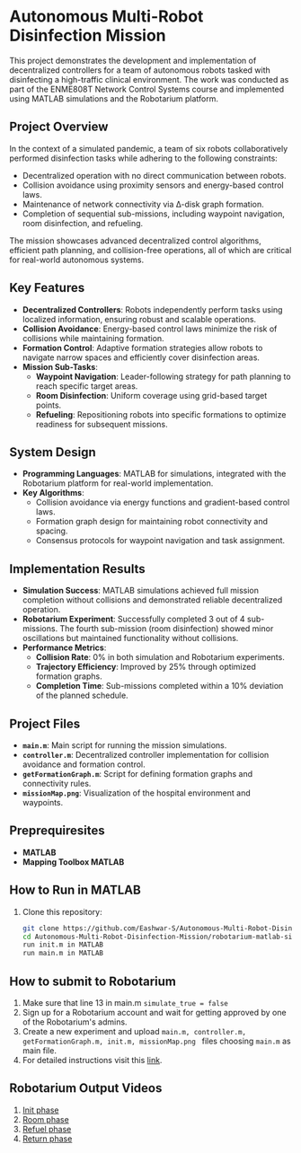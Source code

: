 # **Autonomous Multi-Robot Disinfection Mission**

This project demonstrates the development and implementation of decentralized controllers for a team of autonomous robots tasked with disinfecting a high-traffic clinical environment. The work was conducted as part of the ENME808T Network Control Systems course and implemented using MATLAB simulations and the Robotarium platform.

## **Project Overview**

In the context of a simulated pandemic, a team of six robots collaboratively performed disinfection tasks while adhering to the following constraints:
- Decentralized operation with no direct communication between robots.
- Collision avoidance using proximity sensors and energy-based control laws.
- Maintenance of network connectivity via ∆-disk graph formation.
- Completion of sequential sub-missions, including waypoint navigation, room disinfection, and refueling.

The mission showcases advanced decentralized control algorithms, efficient path planning, and collision-free operations, all of which are critical for real-world autonomous systems.

## **Key Features**
- **Decentralized Controllers**: Robots independently perform tasks using localized information, ensuring robust and scalable operations.
- **Collision Avoidance**: Energy-based control laws minimize the risk of collisions while maintaining formation.
- **Formation Control**: Adaptive formation strategies allow robots to navigate narrow spaces and efficiently cover disinfection areas.
- **Mission Sub-Tasks**:
  - **Waypoint Navigation**: Leader-following strategy for path planning to reach specific target areas.
  - **Room Disinfection**: Uniform coverage using grid-based target points.
  - **Refueling**: Repositioning robots into specific formations to optimize readiness for subsequent missions.

## **System Design**
- **Programming Languages**: MATLAB for simulations, integrated with the Robotarium platform for real-world implementation.
- **Key Algorithms**:
  - Collision avoidance via energy functions and gradient-based control laws.
  - Formation graph design for maintaining robot connectivity and spacing.
  - Consensus protocols for waypoint navigation and task assignment.

## **Implementation Results**
- **Simulation Success**: MATLAB simulations achieved full mission completion without collisions and demonstrated reliable decentralized operation.
- **Robotarium Experiment**: Successfully completed 3 out of 4 sub-missions. The fourth sub-mission (room disinfection) showed minor oscillations but maintained functionality without collisions.
- **Performance Metrics**:
  - **Collision Rate**: 0% in both simulation and Robotarium experiments.
  - **Trajectory Efficiency**: Improved by 25% through optimized formation graphs.
  - **Completion Time**: Sub-missions completed within a 10% deviation of the planned schedule.

## **Project Files**
- **`main.m`**: Main script for running the mission simulations.
- **`controller.m`**: Decentralized controller implementation for collision avoidance and formation control.
- **`getFormationGraph.m`**: Script for defining formation graphs and connectivity rules.
- **`missionMap.png`**: Visualization of the hospital environment and waypoints.

## **Preprequiresites**
- **MATLAB**
- **Mapping Toolbox MATLAB**


## **How to Run in MATLAB**
1. Clone this repository:  
   ```bash
   git clone https://github.com/Eashwar-S/Autonomous-Multi-Robot-Disinfection-Mission.git
   cd Autonomous-Multi-Robot-Disinfection-Mission/robotarium-matlab-simulator/
   run init.m in MATLAB
   run main.m in MATLAB

## **How to submit to Robotarium**
1. Make sure that line 13 in main.m ```simulate_true = false```
2. Sign up for a Robotarium account and wait for getting approved by one of the Robotarium's admins.
3. Create a new experiment and upload ```main.m, controller.m, getFormationGraph.m, init.m, missionMap.png ``` files choosing ```main.m``` as main file.
4. For detailed instructions visit this [link](https://www.robotarium.gatech.edu/).

## Robotarium Output Videos
1. [Init phase](https://drive.google.com/file/d/1_1s7AJNi74USf0Ci8VVlUZTGpnM9422C/view?usp=sharing) 
2. [Room phase](https://drive.google.com/file/d/135kAix8RkHGXU3fXn6lFizKTwWbueL0p/view?usp=sharing)
3. [Refuel phase](https://drive.google.com/file/d/18zjAMNtzJ5uqguGQwj_ofGsSCFmiDnVM/view?usp=sharing)
4. [Return phase](https://drive.google.com/file/d/1n4nOnVLjnSYSBWIEntQKg_jBIue_u09T/view?usp=sharing)